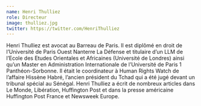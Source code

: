 ```yaml
---
name: Henri Thulliez
role: Directeur
image: thulliez.jpg
twitter: https://twitter.com/HenriThulliez
---
```

Henri Thulliez est avocat au Barreau de Paris. Il est diplômé en droit de l’Université de Paris Ouest Nanterre La Défense et titulaire d’un LLM de l’Ecole des Etudes Orientales et Africaines (Université de Londres) ainsi qu’un Master en Administration Internationale de l’Université de Paris 1 Panthéon-Sorbonne. Il était le coordinateur à Human Rights Watch de l’affaire Hissène Habré, l’ancien président du Tchad qui a été jugé devant un tribunal spécial au Sénégal. Henri Thulliez a écrit de nombreux articles dans Le Monde, Libération, Huffington Post et dans la presse américaine Huffington Post France et Newsweek Europe.
